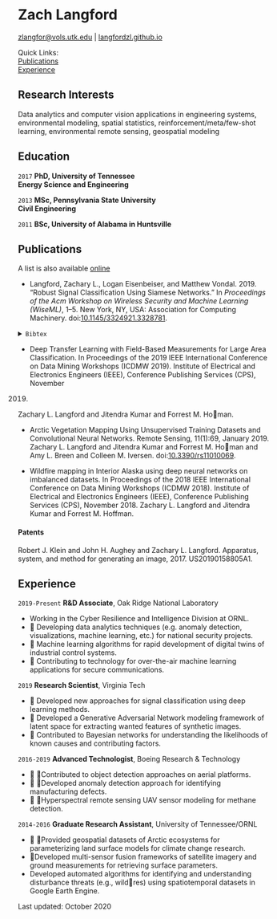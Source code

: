 # Zach Langford

<div id="webaddress">
<a href="zlangfor@vols.utk.edu">zlangfor@vols.utk.edu</a>
| <a href="https://langfordzl.github.io">langfordzl.github.io</a>
</div>

Quick Links: <br>
[Publications](#pubs) <br>
[Experience](#exp)


## Research Interests 

Data analytics and computer vision applications in engineering systems, environmental modeling, spatial statistics, reinforcement/meta/few-shot learning, environmental remote sensing, geospatial modeling


## Education

`2017`
__PhD, University of Tennessee <br> Energy Science and Engineering__

`2013`
__MSc, Pennsylvania State University <br> Civil Engineering__

`2011`
__BSc, University of Alabama in Huntsville__


## <a name="pubs"></a>Publications


A list is also available [online](https://scholar.google.co.uk/citations?hl=en&user=8XedxuAAAAAJ&view_op=list_works&sortby=pubdate)
 
- Langford, Zachary L., Logan Eisenbeiser, and Matthew Vondal. 2019. “Robust Signal Classification Using Siamese Networks.” In *Proceedings of the Acm Workshop on Wireless Security and Machine Learning (WiseML)*, 1–5. New York, NY, USA: Association for Computing Machinery. doi:[10.1145/3324921.3328781](https://doi.org/10.1145/3324921.3328781).
<details>
<summary><code>Bibtex</code></summary>
   
  ```@Article{Langford_RemoteSens_20190102,
 author		= {Zachary L. Langford and Jitendra Kumar and Forrest M. Hoffman and Amy L. Breen and Colleen M. Iversen},
 title		= {{Arctic Vegetation Mapping Using Unsupervised Training Datasets and Convolutional Neural Networks}},
 journal	= {Remote Sensing},
 volume		= 11,
 number		= 1,
 pages		= 69,
 article_number	= 69,
 doi		= {10.3390/rs11010069},
 day		= 2,
 month		= jan,
 year		= 2019
 ```
</details>


- Deep Transfer Learning with Field-Based Measurements for Large Area Classification. In Proceedings of the 2019 IEEE International Conference on Data Mining Workshops (ICDMW 2019). Institute of Electrical and Electronics Engineers (IEEE), Conference Publishing Services (CPS), November2019.Zachary L. Langford and Jitendra Kumar and Forrest M. Homan.

- Arctic Vegetation Mapping Using Unsupervised Training Datasets and Convolutional NeuralNetworks.Remote Sensing, 11(1):69, January 2019.Zachary L. Langford and Jitendra Kumar and Forrest M. Homan and Amy L. Breen and Colleen M. Iversen. doi:[10.3390/rs11010069](https://doi.org/10.3390/rs11010069).


- Wildfire mapping in Interior Alaska using deep neural networks on imbalanced datasets.In Proceedings of the 2018 IEEE International Conference on Data Mining Workshops (ICDMW 2018). Institute of Electrical and Electronics Engineers (IEEE), Conference Publishing Services (CPS), November 2018. Zachary L. Langford and Jitendra Kumar and Forrest M. Hoffman.

#### <a name="pats"></a>Patents

Robert J. Klein and John H. Aughey and Zachary L. Langford.Apparatus, system, and method for generating an image, 2017.US20190158805A1.

## <a name="exp"></a>Experience

`2019-Present`
__R&D Associate__, Oak Ridge National Laboratory

- Working in the Cyber Resilience and Intelligence Division at ORNL.
-  Developing data analytics techniques (e.g. anomaly detection, visualizations, machine learning, etc.) for national security projects.
-  Machine learning algorithms for rapid development of digital twins of industrial control systems.-  Contributing to technology for over-the-air machine learning applications for secure communications.

`2019`
__Research Scientist__, Virginia Tech

-  Developed new approaches for signal classification using deep learning methods.-  Developed a Generative Adversarial Network modeling framework of latent space for extracting wanted features of syntheticimages.-  Contributed to Bayesian networks for understanding the likelihoods of known causes and contributing factors.

`2016-2019`
__Advanced Technologist__, Boeing Research & Technology
-  Contributed to object detection approaches on aerial platforms.-  Developed anomaly detection approach for identifying manufacturing defects.-  Hyperspectral remote sensing UAV sensor modeling for methane detection.

`2014-2016`
__Graduate Research Assistant__, University of Tennessee/ORNL

-  Provided geospatial datasets of Arctic ecosystems for parameterizing land surface models for climate change research.
- Developed multi-sensor fusion frameworks of satellite imagery and ground measurements for retrieving surface parameters.
- Developed automated algorithms for identifying and understanding disturbance threats (e.g., wildres) using spatiotemporal datasets in Google Earth Engine.

Last updated: October 2020


